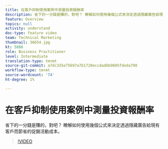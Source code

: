 ```yaml
---
title: 在客戶抑制使用案例中測量投資報酬率
description: 省下的一分錢是賺的，對吧？ 瞭解如何使用幾個公式來決定透過隱藏廣告給現有客戶而節省的促銷活動成本。
feature: Overview
topics: null
activity: understand
doc-type: feature video
team: Technical Marketing
thumbnail: 36654.jpg
kt: 5806
role: Business Practitioner
level: Intermediate
translation-type: tm+mt
source-git-commit: a7dc335e75697a7b1720eccdadbb9605fdeda798
workflow-type: tm+mt
source-wordcount: '74'
ht-degree: 1%

---
```



# 在客戶抑制使用案例中測量投資報酬率

省下的一分錢是賺的，對吧？ 瞭解如何使用幾個公式來決定透過隱藏廣告給現有客戶而節省的促銷活動成本。

>[!VIDEO](https://video.tv.adobe.com/v/36654/?quality=12&learn=on)
